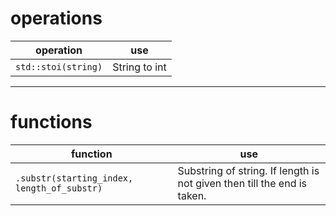 
# operations

| operation           | use           |
| ------------------- | ------------- |
| `std::stoi(string)` | String to int |

----
# functions

| function                                    | use                                                                     |
| ------------------------------------------- | ----------------------------------------------------------------------- |
| `.substr(starting_index, length_of_substr)` | Substring of string. If length is not given then till the end is taken. |